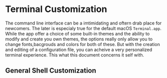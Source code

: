 # Terminal Customization

The command line interface can be a imtimidating and oftern drab place for newcomers. The later is especialy true for the default macOS `Terminal.app`. While the app offer a choice of some built-in themes and the ability to modify and create you own themes, the options really only allow you to change fonts,bacgrouds and colors for both of these. But with the creation and editing of a configuration file, you can acheive a very personalized terminal experience. This what this document concerns it self with.

## General Shell Customization
